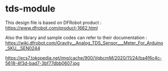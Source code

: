 # tds-module

This design file is based on DFRobot product :
https://www.dfrobot.com/product-1662.html

Also the library and sample codes can refer to their documentation :
https://wiki.dfrobot.com/Gravity__Analog_TDS_Sensor___Meter_For_Arduino_SKU__SEN0244

https://ecs7.tokopedia.net/img/cache/900/VqbcmM/2020/11/24/ba4f6c4c-5618-4f3d-bad7-3bf77dbb0607.jpg
